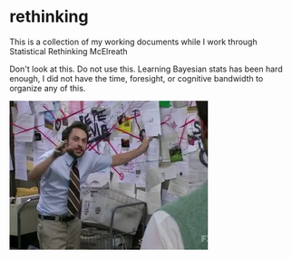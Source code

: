 # rethinking

This is a collection of my working documents while I work through Statistical Rethinking McElreath

Don't look at this. Do not use this. Learning Bayesian stats has been hard enough, I did not have the time, foresight, or cognitive bandwidth to organize any of this.

![](img.png)
